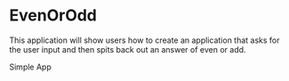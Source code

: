 # EvenOrOdd

This application will show users how to create an application that asks for the user input and then spits back out an answer of even or add.

Simple App
